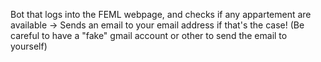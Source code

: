Bot that logs into the FEML webpage, and checks if any appartement are available -> Sends an email to your email address if that's the case! (Be careful to have a "fake" gmail account or other to send the email to yourself)
